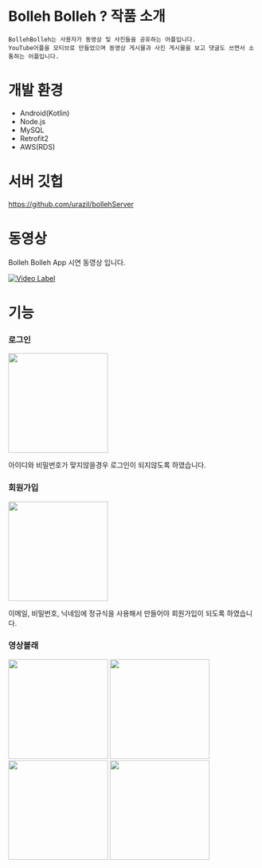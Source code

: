 # Bolleh Bolleh ? 작품 소개
```
BollehBolleh는 사용자가 동영상 및 사진들을 공유하는 어플입니다.
YouTube어플을 모티브로 만들었으며 동영상 게시물과 사진 게시물을 보고 댓글도 쓰면서 소통하는 어플입니다.
```

# 개발 환경 
* Android(Kotlin)
* Node.js
* MySQL
* Retrofit2
* AWS(RDS)

# 서버 깃헙

https://github.com/urazil/bollehServer

 # 동영상
 
Bolleh Bolleh App 시연 동영상 입니다.


[![Video Label](https://user-images.githubusercontent.com/48799375/81665852-35577100-947c-11ea-8b83-d168658f1cac.png)](https://youtu.be/EG6hmDY5EtI?t=0s)




# 기능

### 로그인 

<div>
  <img src="https://user-images.githubusercontent.com/48799375/81666949-a77c8580-947d-11ea-9b6e-2abe38404fca.png" width="200"></img>
</div>

아이디와 비밀번호가 맞지않을경우 로그인이 되지않도록 하였습니다.

### 회원가입

<div>
  <img src="https://user-images.githubusercontent.com/48799375/81668116-1e664e00-947f-11ea-8fc7-db24ce5f5d8d.png" width="200"></img>
</div>

 이메일, 비밀번호, 닉네임에 정규식을 사용해서 만들어야 회원가입이 되도록 하였습니다.

### 영상볼래

<div>
  <img src="https://user-images.githubusercontent.com/48799375/81667928-e7903800-947e-11ea-8bdd-c217261d1702.png" width="200"></img>
   <img src="https://user-images.githubusercontent.com/48799375/81668171-3b028600-947f-11ea-9b56-27bce543aaf0.png" width="200"></img>
 <img src="https://user-images.githubusercontent.com/48799375/81668305-72713280-947f-11ea-9942-76f3f4fba094.png" width="200"></img>
  <img src="https://user-images.githubusercontent.com/48799375/81668409-9c2a5980-947f-11ea-8a49-4da6431af2a3.png" width="200"></img>
</div>
















